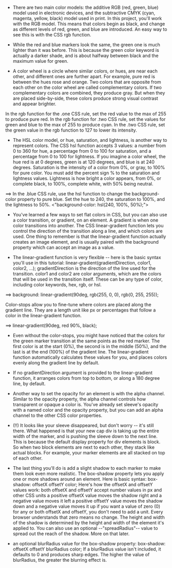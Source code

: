 * There are two main color models: the additive RGB (red, green, blue) model used in electronic devices, and the subtractive CMYK (cyan, magenta, yellow, black) model used in print.
In this project, you'll work with the RGB model. This means that colors begin as black, and change as different levels of red, green, and blue are introduced. An easy way to see this is with the CSS rgb function.

* While the red and blue markers look the same, the green one is much lighter than it was before. This is because the green color keyword is actually a darker shade, and is about halfway between black and the maximum value for green.

* A color wheel is a circle where similar colors, or hues, are near each other, and different ones are further apart. For example, pure red is between the hues rose and orange.
Two colors that are opposite from each other on the color wheel are called complementary colors. If two complementary colors are combined, they produce gray. But when they are placed side-by-side, these colors produce strong visual contrast and appear brighter.

In the rgb function for the .one CSS rule, set the red value to the max of 255 to produce pure red. In the rgb function for .two CSS rule, set the values for green and blue to the max of 255 to produce cyan.
In the .two CSS rule, set the green value in the rgb function to 127 to lower its intensity.

* The HSL color model, or hue, saturation, and lightness, is another way to represent colors.
The CSS hsl function accepts 3 values: a number from 0 to 360 for hue, a percentage from 0 to 100 for saturation, and a percentage from 0 to 100 for lightness.
If you imagine a color wheel, the hue red is at 0 degrees, green is at 120 degrees, and blue is at 240 degrees.
Saturation is the intensity of a color from 0%, or gray, to 100% for pure color. You must add the percent sign % to the saturation and lightness values.
Lightness is how bright a color appears, from 0%, or complete black, to 100%, complete white, with 50% being neutral.

==> In the .blue CSS rule, use the hsl function to change the background-color property to pure blue. Set the hue to 240, the saturation to 100%, and the lightness to 50%. <"background-color: hsl(240, 100%, 50%);">

* You've learned a few ways to set flat colors in CSS, but you can also use a color transition, or gradient, on an element.
A gradient is when one color transitions into another. The CSS linear-gradient function lets you control the direction of the transition along a line, and which colors are used.
One thing to remember is that the linear-gradient function actually creates an image element, and is usually paired with the background property which can accept an image as a value.

* The linear-gradient function is very flexible -- here is the basic syntax you'll use in this tutorial:
linear-gradient(gradientDirection, color1, color2, ...);
gradientDirection is the direction of the line used for the transition. color1 and color2 are color arguments, which are the colors that will be used in the transition itself. These can be any type of color, including color keywords, hex, rgb, or hsl.

==>   background: linear-gradient(90deg, rgb(255, 0, 0), rgb(0, 255, 255));

Color-stops allow you to fine-tune where colors are placed along the gradient line. They are a length unit like px or percentages that follow a color in the linear-gradient function.

==> linear-gradient(90deg, red 90%, black);

* Even without the color-stops, you might have noticed that the colors for the green marker transition at the same points as the red marker. The first color is at the start (0%), the second is in the middle (50%), and the last is at the end (100%) of the gradient line.
The linear-gradient function automatically calculates these values for you, and places colors evenly along the gradient line by default.

* If no gradientDirection argument is provided to the linear-gradient function, it arranges colors from top to bottom, or along a 180 degree line, by default.

* Another way to set the opacity for an element is with the alpha channel. Similar to the opacity property, the alpha channel controls how transparent or opaque a color is.
You've already set sleeve's opacity with a named color and the opacity property, but you can add an alpha channel to the other CSS color properties.

* (!!) It looks like your sleeve disappeared, but don't worry -- it's still there. What happened is that your new cap div is taking up the entire width of the marker, and is pushing the sleeve down to the next line.
This is because the default display property for div elements is block. So when two block elements are next to each other, they stack like actual blocks. For example, your marker elements are all stacked on top of each other.

* The last thing you'll do is add a slight shadow to each marker to make them look even more realistic.
The box-shadow property lets you apply one or more shadows around an element. Here is basic syntax:
box-shadow: offsetX offsetY color;
Here's how the offsetX and offsetY values work:
both offsetX and offsetY accept number values in px and other CSS units
a positive offsetX value moves the shadow right and a negative value moves it left
a positive offsetY value moves the shadow down and a negative value moves it up
if you want a value of zero (0) for any or both offsetX and offsetY, you don't need to add a unit. Every browser understands that zero means no change.
The height and width of the shadow is determined by the height and width of the element it's applied to. You can also use an optional --"spreadRadius"-- value to spread out the reach of the shadow. More on that later.

* an optional blurRadius value for the box-shadow property:
box-shadow: offsetX offsetY blurRadius color;
If a blurRadius value isn't included, it defaults to 0 and produces sharp edges. The higher the value of blurRadius, the greater the blurring effect is.